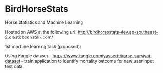 # BirdHorseStats
Horse Statistics and Machine Learning

Hosted on AWS at the following url:
http://birdhorsestats-dev.ap-southeast-2.elasticbeanstalk.com/

1st machine learning task (proposed):

Using Kaggle dataset - https://www.kaggle.com/yasserh/horse-survival-dataset - train application to identify mortality outcome for new user input test data.
